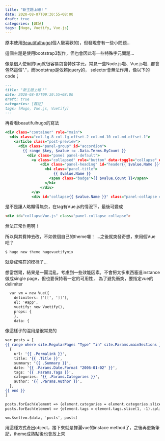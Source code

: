 ```yaml
---
title: "新主題上線！"
date: 2020-08-07T09:30:55+08:00
draft: true
categories: [雜記]
tags: [Hugo, Vuetify, Vue.js]
---
```

原本使用<a href="https://github.com/halogenica/beautifulhugo">Beautifulhugo</a>(個人蠻喜歡的)，但發現會有一些小問題…
  
這個主題是使用bootstrap3製作，但也會因此有一些特殊字元問題…

<!--more-->
像是個人使用的tag就很容易包含特殊字元，常見一些Node.js啦、Vue.js啦…都會包然這個"."，而bootstrap是依賴jquery的，
selector會無法作用，像以下的code；

```:202008070930.md {linenos=table, linenostart=1, hl_lines=["6"]}
---
title: "新主題上線！"
date: 2020-08-07T09:30:55+08:00
draft: true
categories: [雜記]
tags: [Hugo, Vue.js, Vuetify]
---
```
  
再看看beautifulhugo的寫法

```:beautifulhugo/leyouts/_default/terms.html {linenos=table, linenostart=5, hl_lines=["7", "15"]}
<div class="container" role="main">
  <div class="col-lg-8 col-lg-offset-2 col-md-10 col-md-offset-1"> 
    <article class="post-preview">
      <div class="panel-group" id="accordion">
        {{ range $key, $value := .Data.Terms.ByCount }}
          <div class="panel panel-default">
            <a class="collapsed" role="button" data-toggle="collapse" data-target="#collapse{{ $value.Name }}" data-parent="#accordion">
                <div class="panel-heading" id="header{{ $value.Name }}">
                  <h4 class="panel-title">
                      {{ $value.Name }}
                    <span class="badge">{{ $value.Count }}</span>
                  </h4>
                </div>
            </a>
            <div id="collapse{{ $value.Name }}" class="panel-collapse collapse">
```
是不是讓人略顯得無奈，在tag有Vue.js的情況下，最後可變成
```html
<div id="collapseVue.js" class="panel-collapse collapse">
```
無法正常作用啊！
  
所以與其費神去改，不如做個自己的theme囉！
…之後就突發奇想，來用個Vue吧？

```
$ hugo new theme hugovuetifymix
```
就變成現在的模樣了…
  
想當然爾，結果是一團混亂，考慮到一些效能因素，不會把太多東西塞進instance做成single page，但也要保持著一定的可用性，
為了避免衝突，要指定vue的delimiter
```:footer.html {linenos=table, linenostart=47, hl_lines=["2"]}
  var vm = new Vue({
    delimiters: ['[[', ']]'],
    el: '#app',
    vuetify: new Vuetify(),
    props: {
    },
    data: {
```
像這樣子的混用是很常見的

```:footer.html {linenos=table, linenostart=47, hl_lines=["1-13"]}
var posts = [
{{ range where site.RegularPages "Type" "in" site.Params.mainSections }}
  {
    url: '{{ .Permalink }}',
    title: '{{ .Title }}',
    summary: '{{ .Summary }}',
    date: '{{ .Params.Date.Format "2006-01-02" }}',
    tags: '{{ .Params.Tags }}',
    categories: '{{ .Params.Categories }}',
    author: '{{ .Params.Author }}',
  },
{{ end }}
]

posts.forEach(element => {element.categories = element.categories.slice(1, -1).split(' ')})
posts.forEach(element => {element.tags = element.tags.slice(1, -1).split(' ')})

vm.$set(vm.$data, 'posts', posts)
```
用這種方式產出object，接下來就是揮灑vue的instace method了，之後再更新筆記，theme成熟點後也會放上來